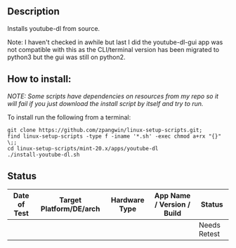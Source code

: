 
## Description

Installs youtube-dl from source.

Note: I haven't checked in awhile but last I did the youtube-dl-gui app was not compatible with this as the CLI/terminal version has been migrated to python3 but the gui was still on python2.

## How to install:

*NOTE: Some scripts have dependencies on resources from my repo so it will fail if you just download the install script by itself and try to run.*

To install run the following from a terminal:

```
git clone https://github.com/zpangwin/linux-setup-scripts.git;
find linux-setup-scripts -type f -iname '*.sh' -exec chmod a+rx "{}" \;;
cd linux-setup-scripts/mint-20.x/apps/youtube-dl
./install-youtube-dl.sh
```

## Status

| Date of Test  | Target Platform/DE/arch | Hardware Type  | App Name / Version / Build   | Status  |
| ------------- | ------------------------| -------------- | ---------------------------- | ------- |
|   |  |      |     | Needs Retest |
